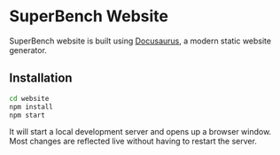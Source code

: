 # SuperBench Website

SuperBench website is built using [Docusaurus](https://docusaurus.io/), a modern static website generator.

## Installation

```bash
cd website
npm install
npm start
```

It will start a local development server and opens up a browser window.
Most changes are reflected live without having to restart the server.
